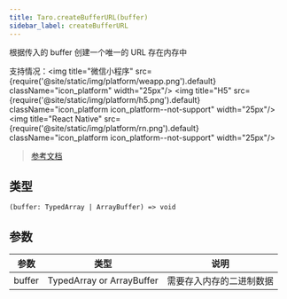 ```yaml
---
title: Taro.createBufferURL(buffer)
sidebar_label: createBufferURL
---
```


根据传入的 buffer 创建一个唯一的 URL 存在内存中

支持情况：<img title="微信小程序" src={require('@site/static/img/platform/weapp.png').default} className="icon_platform" width="25px"/> <img title="H5" src={require('@site/static/img/platform/h5.png').default} className="icon_platform icon_platform--not-support" width="25px"/> <img title="React Native" src={require('@site/static/img/platform/rn.png').default} className="icon_platform icon_platform--not-support" width="25px"/>

> [参考文档](https://developers.weixin.qq.com/miniprogram/dev/api/storage/wx.createBufferURL.html)

## 类型

```tsx
(buffer: TypedArray | ArrayBuffer) => void
```

## 参数

| 参数 | 类型 | 说明 |
| --- | --- | --- |
| buffer | TypedArray or ArrayBuffer | 需要存入内存的二进制数据 |
